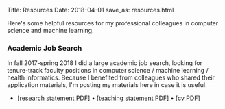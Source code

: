 Title: Resources
Date: 2018-04-01
save_as: resources.html

Here's some helpful resources for my professional colleagues in computer science and machine learning.

### Academic Job Search

In fall 2017-spring 2018 I did a large academic job search, looking for tenure-track faculty positions in computer science / machine learning / health informatics. Because I benefited from colleagues who shared their application materials, I'm posting my materials here in case it is useful.

<ul class="list-group">
    <li class="list-group-item">
        <p class="list-group-item-text">
            <a href="/papers/mch_research_2017-2018JobSearch.pdf">
            [research statement PDF]
            </a>
            &#8226;
            <a href="/papers/mch_teaching_2017-2018JobSearch.pdf">
            [teaching statement PDF]
            </a>
            &#8226;
            <a href="/papers/mch_cv_2017-2018JobSearch.pdf">
            [cv PDF]
            </a>
        </p> 
    </li>
</ul>
